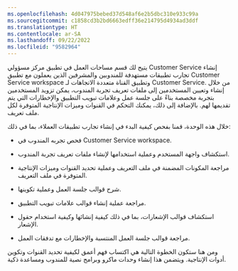 ```yaml
---
ms.openlocfilehash: 4d047975bebed37d548af6e2b5dbc310e933c99a
ms.sourcegitcommit: c1858cd3b2bd6663edff36e214795d4934ad3ddf
ms.translationtype: HT
ms.contentlocale: ar-SA
ms.lasthandoff: 09/22/2022
ms.locfileid: "9582964"
---
```

يتيح لك قسم مساحات العمل في تطبيق مركز مسؤولي Customer Service إنشاء تجارب تطبيقات مستهدفة للمندوبين والمشرفين الذين يعملون مع تطبيق Customer Service workspace وتطبيق القناة متعددة الاتجاهات لـ Customer Service. من خلال إنشاء وتعيين المستخدمين إلى ملفات تعريف تجربة المندوب، يمكن تزويد المستخدمين بتجربة مخصصة بناءً على جلسة عمل وعلامات تبويب التطبيق والإخطارات التي يتم تقديمها لهم. بالإضافة إلى ذلك، يمكنك التحكم في القنوات وميزات الإنتاجية المتوفرة لكل ملف تعريف.

خلال هذه الوحدة، قمنا بفحص كيفية البدء في إنشاء تجارب تطبيقات العملاء، بما في ذلك:

-   فحص تجربه المندوب في Customer Service workspace.

-   استكشاف واجهة المستخدم وعملية استخدامها لإنشاء ملفات تعريف تجربة المندوب.

-   مراجعة المكونات المضمنة في ملف التعريف وعملية تحديد القنوات وميزات الإنتاجية المتوفرة في ملف التعريف.

-   شرح قوالب جلسة العمل وعملية تكوينها.

-   مراجعة عملية إنشاء قوالب علامات تبويب التطبيق.

-   استكشاف قوالب الإشعارات، بما في ذلك كيفية إنشائها وكيفية استخدام حقول الإشعار.

-   مراجعة قوالب جلسة العمل المنتسبة والإخطارات مع تدفقات العمل.

ومن هنا ستكون الخطوة التالية هي اكتساب فهم أعمق لكيفية تحديد القنوات وتكوين أدوات الإنتاجية. ويتضمن هذا إنشاء وحدات ماكرو وبرامج نصية للمندوب ومساعدة ذكية.
